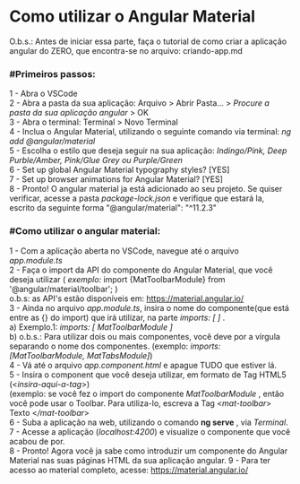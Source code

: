# Como utilizar o Angular Material <br>
O.b.s.: Antes de iniciar essa parte, faça o tutorial de como criar a aplicação angular do ZERO, que encontra-se no arquivo: criando-app.md<br>
### #Primeiros passos: <br>
1 - Abra o VSCode <br>
2 - Abra a pasta da sua aplicação: Arquivo > Abrir Pasta... > *Procure a pasta da sua aplicação angular* > OK <br>
3 - Abra o terminal: Terminal > Novo Terminal <br>
4 - Inclua o Angular Material, utilizando o seguinte comando via terminal: *ng add @angular/material* <br>
5 - Escolha o estilo que deseja seguir na sua aplicação: *Indingo/Pink, Deep Purble/Amber, Pink/Glue Grey ou Purple/Green* <br>
6 - Set up global Angular Material typography styles? [YES] <br>
7 - Set up browser animations for Angular Material? [YES] <br>
8 - Pronto! O angular material ja está adicionado ao seu projeto. Se quiser verificar, acesse a pasta *package-lock.json* e verifique que estará la, escrito da seguinte forma "@angular/material": "^11.2.3" <br>

### #Como utilizar o angular material: <br>
1 - Com a aplicação aberta no VSCode, navegue até o arquivo *app.module.ts* <br>
2 - Faça o import da API do componente do Angular Material, que você deseja utilizar ( *exemplo:* import {MatToolbarModule} from '@angular/material/toolbar'; )  <br>
o.b.s: as API's estão disponíveis em: https://material.angular.io/<br>
3 - Ainda no arquivo *app.module.ts*, insira o nome do componente(que está entre as {} do import) que irá utilizar, na parte *imports: [ ]* .<br>
a) Exemplo.1: *imports: [ MatToolbarModule ]* <br>
b) o.b.s.: Para utilizar dois ou mais componentes, você deve por a vírgula separando o nome dos componentes. (exemplo: *imports: [MatToolbarModule, MatTabsModule]*) <br>
4 - Vá até o arquivo *app.component.html* e apague TUDO que estiver lá. <br>
5 - Insira o component que você deseja utilizar, em formato de Tag HTML5 (<*insira-aqui-a-tag*>) <br>
(exemplo: se você fez o import do componente *MatToolbarModule* , então você pode usar o Toolbar. Para utiliza-lo, escreva a Tag <*mat-toolbar*> Texto <*/mat-toolbar*> <br>
6 - Suba a aplicação na web, utilizando o comando **ng serve** , via *Terminal*. <br>
7 - Acesse a aplicação (*localhost:4200*) e visualize o componente que você acabou de por.<br>
8 - Pronto! Agora você ja sabe como introduzir um componente do Angular Material nas suas páginas HTML da sua aplicação angular.
9 - Para ter acesso ao material completo, acesse: https://material.angular.io/